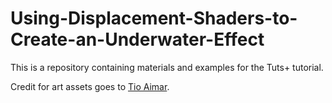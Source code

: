 # Using-Displacement-Shaders-to-Create-an-Underwater-Effect
This is a repository containing materials and examples for the Tuts+ tutorial.

Credit for art assets goes to [Tio Aimar](http://opengameart.org/users/tio-aimar). 